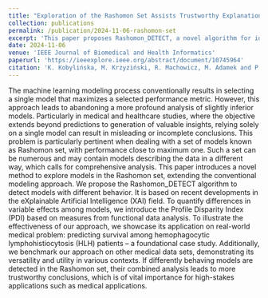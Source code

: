 ```yaml
---
title: "Exploration of the Rashomon Set Assists Trustworthy Explanations for Medical Data"
collection: publications
permalink: /publication/2024-11-06-rashomon-set
excerpt: 'This paper proposes Rashomon_DETECT, a novel algorithm for identifying behaviorally distinct models within the Rashomon set, addressing limitations of conventional single-model selection in high-stakes domains like medicine. By introducing the Profile Disparity Index (PDI) and leveraging XAI techniques, the method enables deeper analysis of model variability, enhancing trustworthiness and interpretability in predictive modeling.'
date: 2024-11-06
venue: 'IEEE Journal of Biomedical and Health Informatics'
paperurl: 'https://ieeexplore.ieee.org/abstract/document/10745964'
citation: 'K. Kobylińska, M. Krzyziński, R. Machowicz, M. Adamek and P. Biecek, "Exploration of the Rashomon Set Assists Trustworthy Explanations for Medical Data," in IEEE Journal of Biomedical and Health Informatics, vol. 28, no. 11, pp. 6454-6465, Nov. 2024, doi: 10.1109/JBHI.2024.3443069.'
---
```


The machine learning modeling process conventionally results in selecting a single model that maximizes a selected performance metric. However, this approach leads to abandoning a more profound analysis of slightly inferior models. Particularly in medical and healthcare studies, where the objective extends beyond predictions to generation of valuable insights, relying solely on a single model can result in misleading or incomplete conclusions. This problem is particularly pertinent when dealing with a set of models known as Rashomon set, with performance close to maximum one. Such a set can be numerous and may contain models describing the data in a different way, which calls for comprehensive analysis. This paper introduces a novel method to explore models in the Rashomon set, extending the conventional modeling approach. We propose the Rashomon_DETECT algorithm to detect models with different behavior. It is based on recent developments in the eXplainable Artificial Intelligence (XAI) field. To quantify differences in variable effects among models, we introduce the Profile Disparity Index (PDI) based on measures from functional data analysis. To illustrate the effectiveness of our approach, we showcase its application on real-world medical problem: predicting survival among hemophagocytic lymphohistiocytosis (HLH) patients – a foundational case study. Additionally, we benchmark our approach on other medical data sets, demonstrating its versatility and utility in various contexts. If differently behaving models are detected in the Rashomon set, their combined analysis leads to more trustworthy conclusions, which is of vital importance for high-stakes applications such as medical applications.
